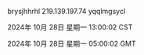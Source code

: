 brysjhhrhl 219.139.197.74 yqqlmgsycl

2024年 10月 28日 星期一 13:00:02 CST

2024年 10月 28日 星期一 05:00:02 GMT

